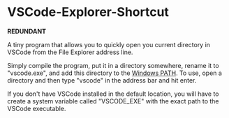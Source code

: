 # VSCode-Explorer-Shortcut

**REDUNDANT**

A tiny program that allows you to quickly open you current directory in VSCode from the File Explorer address line.

Simply compile the program, put it in a directory somewhere, rename it to "vscode.exe", and add this directory to the [Windows PATH](https://gist.github.com/nex3/c395b2f8fd4b02068be37c961301caa7).
To use, open a directory and then type "vscode" in the address bar and hit enter.

If you don't have VSCode installed in the default location, you will have to create a system variable called "VSCODE_EXE" with the exact path to the VSCode executable.

